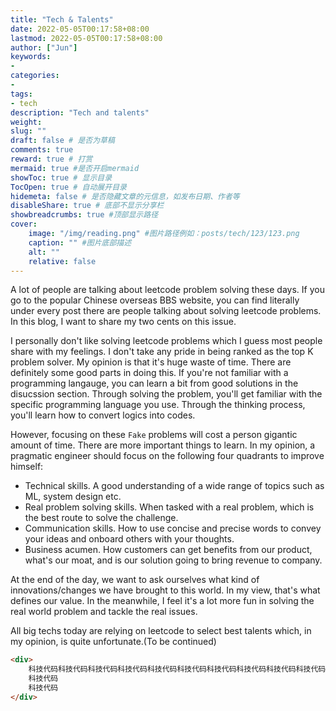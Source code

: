 ```yaml
---
title: "Tech & Talents"
date: 2022-05-05T00:17:58+08:00
lastmod: 2022-05-05T00:17:58+08:00
author: ["Jun"]
keywords: 
- 
categories: 
- 
tags: 
- tech
description: "Tech and talents"
weight:
slug: ""
draft: false # 是否为草稿
comments: true
reward: true # 打赏
mermaid: true #是否开启mermaid
showToc: true # 显示目录
TocOpen: true # 自动展开目录
hidemeta: false # 是否隐藏文章的元信息，如发布日期、作者等
disableShare: true # 底部不显示分享栏
showbreadcrumbs: true #顶部显示路径
cover:
    image: "/img/reading.png" #图片路径例如：posts/tech/123/123.png
    caption: "" #图片底部描述
    alt: ""
    relative: false
---
```

A lot of people are talking about leetcode problem solving these days. If you go to the popular Chinese overseas BBS website, you can find literally under every post there are people talking about solving leetcode problems. In this blog, I want to share my two cents on this issue.

I personally don't like solving leetcode problems which I guess most people share with my feelings. I don't take any pride in being ranked as the top K problem solver. My opinion is that it's huge waste of time. There are definitely some good parts in doing this. If you're not familiar with a programming langauge, you can learn a bit from good solutions in the disucssion section. Through solving the problem, you'll get familiar with the specific programming language you use. Through the thinking process, you'll learn how to convert logics into codes.

However, focusing on these `Fake` problems will cost a person gigantic amount of time. There are more important things to learn. In my opinion, a pragmatic engineer should focus on the following four quadrants to improve himself:
- Technical skills. A good understanding of a wide range of topics such as ML, system design etc.
- Real problem solving skills. When tasked with a real problem, which is the best route to solve the challenge.
- Communication skills. How to use concise and precise words to convey your ideas and onboard others with your thoughts.
- Business acumen. How customers can get benefits from our product, what's our moat, and is our solution going to bring revenue to company.

At the end of the day, we want to ask ourselves what kind of innovations/changes we have brought to this world. In my view, that's what defines our value. In the meanwhile, I feel it's a lot more fun in solving the real world problem and tackle the real issues.


All big techs today are relying on leetcode to select best talents which, in my opinion, is quite unfortunate.(To be continued)


```html
<div>
    科技代码科技代码科技代码科技代码科技代码科技代码科技代码科技代码科技代码科技代码科技代码科技代码科技代码科技代码科技代码科技代码科技代码科技代码科技代码科技代码科技代码
    科技代码
    科技代码
</div>
```

